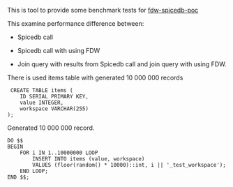This is tool to provide some benchmark tests for [fdw-spicedb-poc](https://github.com/lpichler/fdw-spicedb-poc)

This examine performance difference between:

- Spicedb call
- Spicedb call with using FDW

- Join query with results from Spicedb call and join query with using FDW.

There is used items table with generated 10 000 000 records

```psql
 CREATE TABLE items (
    ID SERIAL PRIMARY KEY,
    value INTEGER,
    workspace VARCHAR(255)
);
```

Generated 10 000 000 record.
```
DO $$
BEGIN
    FOR i IN 1..10000000 LOOP
        INSERT INTO items (value, workspace)
        VALUES (floor(random() * 10000)::int, i || '_test_workspace');
    END LOOP;
END $$;
```